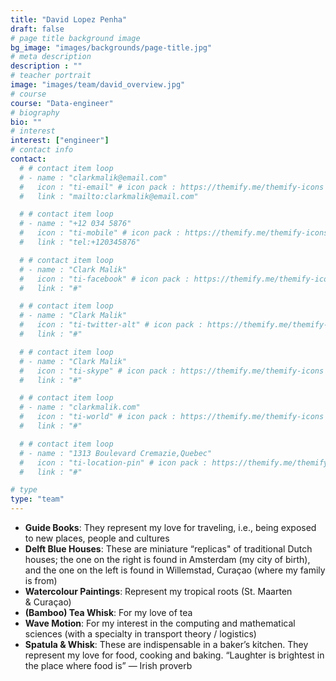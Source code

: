 ```yaml
---
title: "David Lopez Penha"
draft: false
# page title background image
bg_image: "images/backgrounds/page-title.jpg"
# meta description
description : ""
# teacher portrait
image: "images/team/david_overview.jpg"
# course
course: "Data-engineer"
# biography
bio: ""
# interest
interest: ["engineer"]
# contact info
contact:
  # # contact item loop
  # - name : "clarkmalik@email.com"
  #   icon : "ti-email" # icon pack : https://themify.me/themify-icons
  #   link : "mailto:clarkmalik@email.com"

  # # contact item loop
  # - name : "+12 034 5876"
  #   icon : "ti-mobile" # icon pack : https://themify.me/themify-icons
  #   link : "tel:+120345876"

  # # contact item loop
  # - name : "Clark Malik"
  #   icon : "ti-facebook" # icon pack : https://themify.me/themify-icons
  #   link : "#"

  # # contact item loop
  # - name : "Clark Malik"
  #   icon : "ti-twitter-alt" # icon pack : https://themify.me/themify-icons
  #   link : "#"

  # # contact item loop
  # - name : "Clark Malik"
  #   icon : "ti-skype" # icon pack : https://themify.me/themify-icons
  #   link : "#"

  # # contact item loop
  # - name : "clarkmalik.com"
  #   icon : "ti-world" # icon pack : https://themify.me/themify-icons
  #   link : "#"

  # # contact item loop
  # - name : "1313 Boulevard Cremazie,Quebec"
  #   icon : "ti-location-pin" # icon pack : https://themify.me/themify-icons
  #   link : "#"

# type
type: "team"
---
```


* **Guide Books**: They represent my love for traveling, i.e., being exposed to new places, people and cultures
* **Delft Blue Houses**: These are miniature “replicas" of traditional Dutch houses; the one on the right is found in Amsterdam (my city of birth), and the one on the left is found in Willemstad, Curaçao (where my family is from)
* **Watercolour Paintings**: Represent my tropical roots (St. Maarten & Curaçao)
* **(Bamboo) Tea Whisk**: For my love of tea
* **Wave Motion**: For my interest in the computing and mathematical sciences (with a specialty in transport theory / logistics)
* **Spatula & Whisk**: These are indispensable in a baker’s kitchen. They represent my love for food, cooking and baking. “Laughter is brightest in the place where food is” — Irish proverb